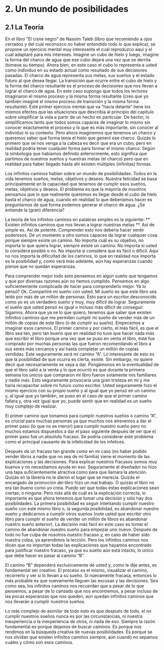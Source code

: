# 2. Un mundo de posibilidades

## 2.1 La Teoría

En el libro “El cisne negro” de Nassim Taleb (libro que recomiendo a ojos cerrados y del cual reconozco no haber entendido todo lo que explica), se propone un ejercicio mental muy interesante el cual reproduzco aquí y el cual adaptaré para mis intereses. Imagine un cubo de hielo y luego, imagine la forma del charco de agua que ese cubo dejará una vez que se derrita (tómese su tiempo). Ahora bien, en este caso el cubo lo representa a usted como individuo en su estado actual como resultado de sus decisiones pasadas. El charco de agua representa sus metas, sus sueños y el estado futuro al que desea llegar. La transición que ocurre entre el cubo de hielo y la forma del charco resultante es el proceso de decisiones que nos llevan a lograr el charco de agua. En este caso supongo que todos los lectores imaginaron el mismo proceso y la misma forma resultante (creo que yo también imaginé el mismo proceso de transición y la misma forma resultante). Este primer ejercicio mental que va “hacia delante” tiene los mismos efectos que las situaciones que describía al principio del capítulo sobre simplificar la vida a partir de un hecho en particular. De hecho, lo simplificamos tanto que todos somos capaces de imaginar lo mismo sin conocer exactamente el proceso y lo que es más importante, sin conocer al individuo ni su contexto. Pero ahora imaginemos que tenemos un charco y queremos saber qué forma tenía el hielo que generó ese charco. Quizás lo primero que se nos venga a la cabeza es decir que era un cubo, pero en realidad podría tener cualquier forma para formar el mismo charco. Según la simbología que habíamos definido anteriormente, esto significa que partimos de nuestros sueños y nuestras metas (el charco) pero que en realidad para haber llegado hasta ahí existen múltiples (infinitas) formas.

Los infinitos caminos hablan sobre un mundo de posibilidades. Todos en la vida tenemos sueños, metas, objetivos y deseos. Nuestra felicidad se basa principalmente en la capacidad que tenemos de cumplir esos sueños, metas, objetivos y deseos. El problema es que la mayoría de nosotros pensamos que lo que realmente queremos es llegar desde el cubo de hielo hasta el charco de agua, cuando en realidad lo que deberíamos hacer es preguntarnos de qué forma podemos generar el charco de agua. ¿Se entiende la (gran) diferencia?

La teoría de los infinitos caminos en palabras simples es la siguiente: ** Existen infinitos caminos que nos llevan a lograr nuestras metas **. Así de simple es. Así de potente. Comprender esto nos debería hacer sentir poderosos. De un momento a otro somos capaces de lograr cualquier cosa porque siempre existe un camino. No importa cuál es su objetivo, no importa lo que quiera lograr, siempre existe un camino. No importa si usted lo considera posible o no. No importa si considera que es fácil o difícil. Aquí no nos importa la dificultad de los caminos, lo que en realidad nos importa es la posibilidad y, como verá más adelante, aún hay esperanzas cuando piense que no quedan esperanzas.

Para comprender mejor todo esto pensemos en algún sueño que tengamos y que por diversas razones aún no hemos cumplido. Pensemos en algo suficientemente complicado de hacer para comprenderlo mejor. Ya lo pensó? Ok. Compartiré mi sueño con usted. Mi sueño es que este libro sea leído por más de un millón de personas. Esto para un escritor desconocido como yo es un verdadero sueño y muy, muy difícil de lograr. Seguramente el sueño que usted pensó es igual o incluso más dificil de conseguir. Sigamos. Ahora que ya se lo que quiero, tenemos que saber que existen infinitos caminos que me permiten cumplir mi sueño de vender más de un millón de copias de este libro (o de cumplir su sueño). Empecemos a imaginar esos caminos. El primer camino y por cierto, el más fácil, es que el libro sea tan, pero tan bueno que en realidad no tuve que hacer nada más que escribir el libro porque una vez que se puso en venta el libro, éste fue comprado por muchas personas las que fueron recomendando el libro a sus seres más cercanos y así hasta completar un millón de copias vendidas. Este seguramente será mi camino “A”. Lo interesante de esto es que la posibilidad de que ocurra es cierta, existe. Sin embargo, no quiere decir que necesariamente se vaya a dar. Pongámonos en la eventualidad de que el libro salió a la venta y lo que ocurrió es que durante la primera semana los únicos que compraron mi libro fueron solamente mis familiares y nadie más.  Esto seguramente provocaría una gran tristeza en mi y me haría recapacitar sobre mi futuro como escritor. Usted seguramente hizo el mismo ejercicio con su propio sueño y al igual que yo pensó en un camino y, al igual que yo también, se puso en el caso de que el primer camino fallara y, otra vez igual que yo, puede sentir que en realidad es un sueño muy complejo de realizar.

El primer camino que tomamos para cumplir nuestros sueños o camino “A”, es crucial para muchas personas ya que muchos nos atrevemos a dar el primer paso (lo que no es menor) para cumplir nuestro sueño pero no muchos estamos dispuestos a dar el paso siguiente después de ver que el primer paso fue un absoluto fracaso. Se podría considerar este problema como el principal causante de la infelicidad de los infelices. 

Después de un fracaso tan grande como en mi caso (no haber podido vender libros a nadie que no sea de mi familia) viene el momento de las explicaciones y las decisiones. Para explicar nuestros fracasos somos muy buenos y no necesitamos ayuda en eso. Seguramente el diseñador no hizo una tapa suficientemente atractiva como para que llamara la atención. Quizás en la librería no le dieron el lugar que se merecía. Quizás el encargado de promoción del libro hizo un mal trabajo. O quizás el libro no era tan bueno como yo creía. Puede ser que todas estas explicaciones sean ciertas, o ninguna. Pero más allá de cuál es la explicación correcta, lo importante es que ahora tenemos que tomar una decisión y sólo hay dos posibilidades. La primera posibilidad es seguir intentando cumplir nuestro sueño con este mismo libro o, la segunda posibilidad, es abandonar nuestro sueño y dedicarnos a cumplir otros sueños (note usted que escribir otro libro para cumplir el sueño de vender un millón de libros es abandonar nuestro sueño anterior). La decisión más fácil en este caso es tomar el camino de abandonar nuestro sueño para empezar uno nuevo. Después de todo no fue culpa de nosotros nuestro fracaso y, en caso de haber sido nuestra culpa, ya aprendimos la lección. Pero los infinitos caminos nos dicen que no importan todas las explicaciones que hayamos encontrado para justificar nuestro fracaso, ya que su sueño aún está intacto, lo único que debe hacer es pasar al camino “B”.

El camino “B” dependerá exclusivamente de usted y, como le dije antes, es fundamental ser creativo. El proceso es el mismo, visualizar el camino, recorrerlo y ver si lo llevan a su sueño. Si nuevamente fracasa, entonces lo más probable es que nuevamente lleguen las excusas y las decisiones. Sea como sea, los infinitos caminos nos recuerdan que a pesar de lo que pensemos, a pesar de lo cansado que nos encontremos, a pesar incluso de las pocas esperanzas que nos queden, aún quedan infinitos caminos que nos llevarán a cumplir nuestros sueños.

Lo más complejo de asimilar de todo esto es que después de todo, el no cumplir nuestros sueños nunca es por las circunstancias, ni nuestra inexperiencia o la inexperiencia de otros, ni nada de eso. Siempre la razón fundamental es porque dejamos de buscar caminos. Es porque nos rendimos en la búsqueda creativa de nuevas posibilidades. Es porque se nos olvidan que existen infinitos caminos siempre, aún cuando no sepamos cuáles y cómo son esos caminos. 